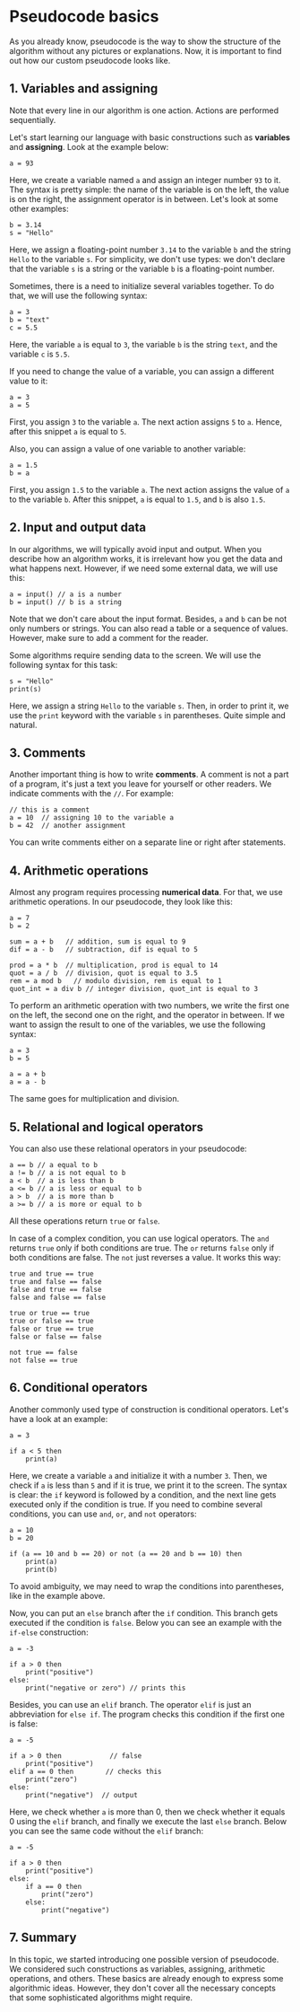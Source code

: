 # Pseudocode basics
As you already know, pseudocode is the way to show the structure of the algorithm without any pictures or explanations. Now, it is important to find out how our custom pseudocode looks like.

## 1. Variables and assigning
Note that every line in our algorithm is one action. Actions are performed sequentially.

Let's start learning our language with basic constructions such as **variables** and **assigning**. Look at the example below:

    a = 93

Here, we create a variable named `a` and assign an integer number `93` to it. The syntax is pretty simple: the name of the variable is on the left, the value is on the right, the assignment operator is in between. Let's look at some other examples:
```
b = 3.14
s = "Hello"
```
Here, we assign a floating-point number `3.14` to the variable `b` and the string `Hello` to the variable `s`. For simplicity, we don't use types: we don't declare that the variable `s` is a string or the variable `b` is a floating-point number.

Sometimes, there is a need to initialize several variables together. To do that, we will use the following syntax:
```
a = 3
b = "text"
c = 5.5
```
Here, the variable `a` is equal to `3`, the variable `b` is the string `text`, and the variable `c` is `5.5`.

If you need to change the value of a variable, you can assign a different value to it:
```
a = 3
a = 5
```
First, you assign `3` to the variable `a`. The next action assigns `5` to `a`. Hence, after this snippet `a` is equal to `5`.

Also, you can assign a value of one variable to another variable:
```
a = 1.5
b = a
```
First, you assign `1.5` to the variable `a`. The next action assigns the value of `a` to the variable `b`. After this snippet, `a` is equal to `1.5`, and `b` is also `1.5`.

## 2. Input and output data
In our algorithms, we will typically avoid input and output. When you describe how an algorithm works, it is irrelevant how you get the data and what happens next. However, if we need some external data, we will use this:
```
a = input() // a is a number
b = input() // b is a string
```
Note that we don't care about the input format. Besides, `a` and `b` can be not only numbers or strings. You can also read a table or a sequence of values. However, make sure to add a comment for the reader.

Some algorithms require sending data to the screen. We will use the following syntax for this task:
```
s = "Hello"
print(s)
```
Here, we assign a string `Hello` to the variable `s`. Then, in order to print it, we use the `print` keyword with the variable `s` in parentheses. Quite simple and natural.

## 3. Comments
Another important thing is how to write **comments**. A comment is not a part of a program, it's just a text you leave for yourself or other readers. We indicate comments with the `//`. For example:
```
// this is a comment
a = 10  // assigning 10 to the variable a
b = 42  // another assignment
```
You can write comments either on a separate line or right after statements.

## 4. Arithmetic operations
Almost any program requires processing **numerical data**. For that, we use arithmetic operations. In our pseudocode, they look like this:
```
a = 7
b = 2

sum = a + b   // addition, sum is equal to 9
dif = a - b   // subtraction, dif is equal to 5
 
prod = a * b  // multiplication, prod is equal to 14
quot = a / b  // division, quot is equal to 3.5
rem = a mod b   // modulo division, rem is equal to 1
quot_int = a div b // integer division, quot_int is equal to 3
```

To perform an arithmetic operation with two numbers, we write the first one on the left, the second one on the right, and the operator in between. If we want to assign the result to one of the variables, we use the following syntax:
```
a = 3
b = 5

a = a + b
a = a - b  
```
The same goes for multiplication and division.


## 5. Relational and logical operators
You can also use these relational operators in your pseudocode:
```
a == b // a equal to b
a != b // a is not equal to b
a < b  // a is less than b
a <= b // a is less or equal to b
a > b  // a is more than b
a >= b // a is more or equal to b
```

All these operations return `true` or `false`.

In case of a complex condition, you can use logical operators. The `and` returns `true` only if both conditions are true. The `or` returns `false` only if both conditions are false. The `not` just reverses a value. It works this way:
```
true and true == true
true and false == false
false and true == false
false and false == false

true or true == true
true or false == true
false or true == true
false or false == false

not true == false
not false == true
```

## 6. Conditional operators
Another commonly used type of construction is conditional operators. Let's have a look at an example:
```
a = 3

if a < 5 then
    print(a)
```

Here, we create a variable `a` and initialize it with a number `3`. Then, we check if `a` is less than `5` and if it is true, we print it to the screen. The syntax is clear: the `if` keyword is followed by a condition, and the next line gets executed only if the condition is true. If you need to combine several conditions, you can use `and`, `or`, and `not` operators:
```
a = 10 
b = 20

if (a == 10 and b == 20) or not (a == 20 and b == 10) then
    print(a)
    print(b) 
```
To avoid ambiguity, we may need to wrap the conditions into parentheses, like in the example above.

Now, you can put an `else` branch after the `if` condition. This branch gets executed if the condition is `false`. Below you can see an example with the `if-else` construction:
```
a = -3

if a > 0 then
    print("positive")
else:
    print("negative or zero") // prints this
```

Besides, you can use an `elif` branch. The operator `elif` is just an abbreviation for `else if`. The program checks this condition if the first one is false:
```
a = -5

if a > 0 then            // false
    print("positive")
elif a == 0 then        // checks this 
    print("zero")
else:
    print("negative")  // output
```
Here, we check whether `a` is more than 0, then we check whether it equals 0 using the `elif` branch, and finally we execute the last `else` branch. Below you can see the same code without the `elif` branch:
```
a = -5

if a > 0 then              
    print("positive")
else:
    if a == 0 then          
        print("zero")
    else:
        print("negative") 
```

## 7. Summary
In this topic, we started introducing one possible version of pseudocode. We considered such constructions as variables, assigning, arithmetic operations, and others. These basics are already enough to express some algorithmic ideas. However, they don't cover all the necessary concepts that some sophisticated algorithms might require.
